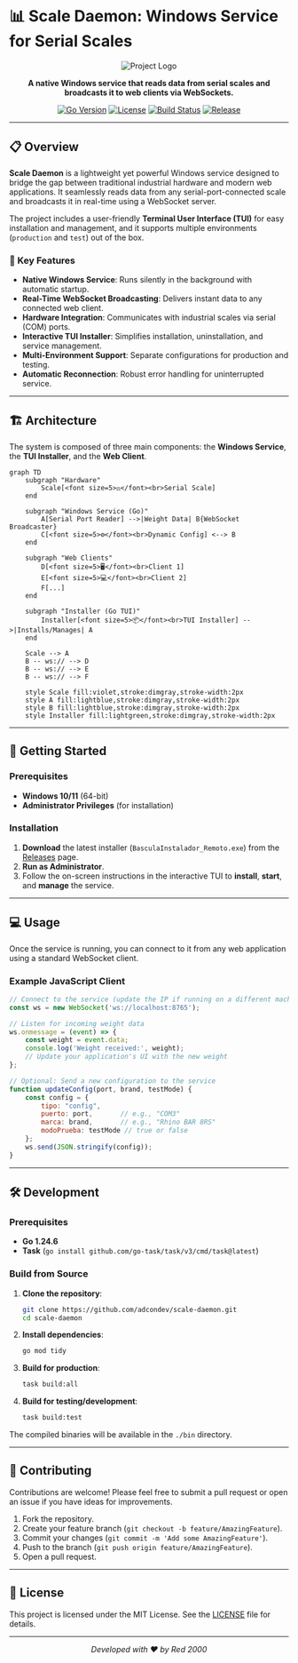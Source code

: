 # 📊 Scale Daemon: Windows Service for Serial Scales

<div align="center">

![Project Logo](https://raw.githubusercontent.com/adcondev/scale-daemon/main/img/pos.jpg)

**A native Windows service that reads data from serial scales and broadcasts it to web clients via WebSockets.**

</div>

<div align="center">

[![Go Version](https://img.shields.io/badge/Go-1.24.6-00ADD8?style=for-the-badge&logo=go)](https://golang.org)
[![License](https://img.shields.io/badge/License-MIT-blue.svg?style=for-the-badge)](https://opensource.org/licenses/MIT)
[![Build Status](https://img.shields.io/badge/Build-Passing-brightgreen?style=for-the-badge)](https://github.com/adcondev/scale-daemon/actions)
[![Release](https://img.shields.io/badge/Release-v0.4.0-blue?style=for-the-badge)](https://github.com/adcondev/scale-daemon/releases)

</div>

---

## 📋 Overview

**Scale Daemon** is a lightweight yet powerful Windows service designed to bridge the gap between traditional industrial hardware and modern web applications. It seamlessly reads data from any serial-port-connected scale and broadcasts it in real-time using a WebSocket server.

The project includes a user-friendly **Terminal User Interface (TUI)** for easy installation and management, and it supports multiple environments (`production` and `test`) out of the box.

### 🎯 Key Features

- **Native Windows Service**: Runs silently in the background with automatic startup.
- **Real-Time WebSocket Broadcasting**: Delivers instant data to any connected web client.
- **Hardware Integration**: Communicates with industrial scales via serial (COM) ports.
- **Interactive TUI Installer**: Simplifies installation, uninstallation, and service management.
- **Multi-Environment Support**: Separate configurations for production and testing.
- **Automatic Reconnection**: Robust error handling for uninterrupted service.

---

## 🏗️ Architecture

The system is composed of three main components: the **Windows Service**, the **TUI Installer**, and the **Web Client**.

```mermaid
graph TD
    subgraph "Hardware"
        Scale[<font size=5>⚖️</font><br>Serial Scale]
    end

    subgraph "Windows Service (Go)"
        A[Serial Port Reader] -->|Weight Data| B{WebSocket Broadcaster}
        C[<font size=5>⚙️</font><br>Dynamic Config] <--> B
    end

    subgraph "Web Clients"
        D[<font size=5>🖥️</font><br>Client 1]
        E[<font size=5>💻</font><br>Client 2]
        F[...]
    end

    subgraph "Installer (Go TUI)"
        Installer[<font size=5>📦</font><br>TUI Installer] -->|Installs/Manages| A
    end

    Scale --> A
    B -- ws:// --> D
    B -- ws:// --> E
    B -- ws:// --> F

    style Scale fill:violet,stroke:dimgray,stroke-width:2px
    style A fill:lightblue,stroke:dimgray,stroke-width:2px
    style B fill:lightblue,stroke:dimgray,stroke-width:2px
    style Installer fill:lightgreen,stroke:dimgray,stroke-width:2px
```

---

## 🚀 Getting Started

### Prerequisites

- **Windows 10/11** (64-bit)
- **Administrator Privileges** (for installation)

### Installation

1. **Download** the latest installer (`BasculaInstalador_Remoto.exe`) from the [Releases](https://github.com/adcondev/scale-daemon/releases) page.
2. **Run as Administrator**.
3. Follow the on-screen instructions in the interactive TUI to **install**, **start**, and **manage** the service.

---

## 💻 Usage

Once the service is running, you can connect to it from any web application using a standard WebSocket client.

### Example JavaScript Client

```javascript
// Connect to the service (update the IP if running on a different machine)
const ws = new WebSocket('ws://localhost:8765');

// Listen for incoming weight data
ws.onmessage = (event) => {
    const weight = event.data;
    console.log('Weight received:', weight);
    // Update your application's UI with the new weight
};

// Optional: Send a new configuration to the service
function updateConfig(port, brand, testMode) {
    const config = {
        tipo: "config",
        puerto: port,       // e.g., "COM3"
        marca: brand,       // e.g., "Rhino BAR 8RS"
        modoPrueba: testMode // true or false
    };
    ws.send(JSON.stringify(config));
}
```

---

## 🛠️ Development

### Prerequisites

- **Go 1.24.6**
- **Task** (`go install github.com/go-task/task/v3/cmd/task@latest`)

### Build from Source

1. **Clone the repository**:
   ```sh
   git clone https://github.com/adcondev/scale-daemon.git
   cd scale-daemon
   ```
2. **Install dependencies**:
   ```sh
   go mod tidy
   ```
3. **Build for production**:
   ```sh
   task build:all
   ```
4. **Build for testing/development**:
    ```sh
    task build:test
    ```

The compiled binaries will be available in the `./bin` directory.

---

## 🤝 Contributing

Contributions are welcome! Please feel free to submit a pull request or open an issue if you have ideas for improvements.

1. Fork the repository.
2. Create your feature branch (`git checkout -b feature/AmazingFeature`).
3. Commit your changes (`git commit -m 'Add some AmazingFeature'`).
4. Push to the branch (`git push origin feature/AmazingFeature`).
5. Open a pull request.

---

## 📄 License

This project is licensed under the MIT License. See the [LICENSE](LICENSE) file for details.

---

<div align="center">
<i>Developed with ❤️ by Red 2000</i>
</div>

